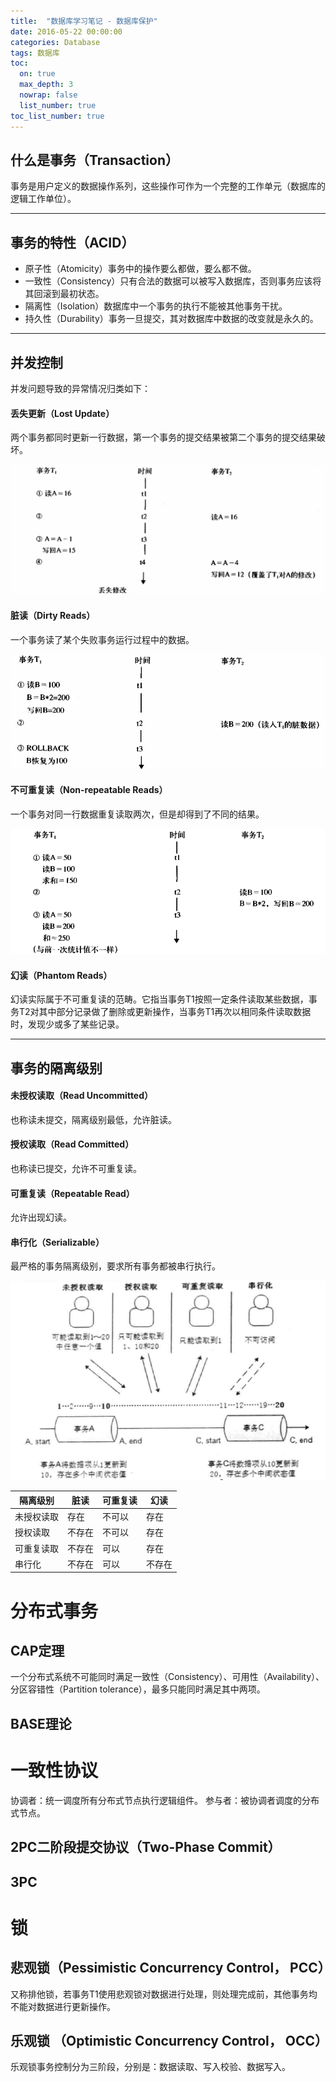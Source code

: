 ```yaml
---
title:  "数据库学习笔记 - 数据库保护"
date: 2016-05-22 00:00:00
categories: Database
tags: 数据库
toc:
  on: true
  max_depth: 3
  nowrap: false
  list_number: true
toc_list_number: true
---
```


## 什么是事务（Transaction）

事务是用户定义的数据操作系列，这些操作可作为一个完整的工作单元（数据库的逻辑工作单位）。
<!-- more -->

---



## 事务的特性（ACID）

* 原子性（Atomicity）事务中的操作要么都做，要么都不做。
* 一致性（Consistency）只有合法的数据可以被写入数据库，否则事务应该将其回滚到最初状态。
* 隔离性（Isolation）数据库中一个事务的执行不能被其他事务干扰。
* 持久性（Durability）事务一旦提交，其对数据库中数据的改变就是永久的。

---



## 并发控制

并发问题导致的异常情况归类如下：

#### 丢失更新（Lost Update）

两个事务都同时更新一行数据，第一个事务的提交结果被第二个事务的提交结果破坏。



![lost_update](/images/db/transaction/2016_05_26_lost_update.png)



#### 脏读（Dirty Reads）

一个事务读了某个失败事务运行过程中的数据。

![ldirty_reads](/images/db/transaction/2016_05_26_dirty_reads.png)



#### 不可重复读（Non-repeatable Reads）

一个事务对同一行数据重复读取两次，但是却得到了不同的结果。

![non_repeatable_reads](/images/db/transaction/2016_05_26_non_repeatable_reads.png)



#### 幻读（Phantom Reads）

幻读实际属于不可重复读的范畴。它指当事务T1按照一定条件读取某些数据，事务T2对其中部分记录做了删除或更新操作，当事务T1再次以相同条件读取数据时，发现少或多了某些记录。

---

## 事务的隔离级别

#### 未授权读取（Read Uncommitted）
也称读未提交，隔离级别最低，允许脏读。

#### 授权读取（Read Committed）
也称读已提交，允许不可重复读。

#### 可重复读（Repeatable Read）
允许出现幻读。

#### 串行化（Serializable）
最严格的事务隔离级别，要求所有事务都被串行执行。

![transaction_isolation_level](/images/db/transaction/2016_05_26_transaction_isolation_level.png)

| 隔离级别  | 脏读   | 可重复读 | 幻读   |
| ----- | ---- | ---- | ---- |
| 未授权读取 | 存在   | 不可以  | 存在   |
| 授权读取  | 不存在  | 不可以  | 存在   |
| 可重复读取 | 不存在  | 可以   | 存在   |
| 串行化   | 不存在  | 可以   | 不存在  |

# 分布式事务

## CAP定理
一个分布式系统不可能同时满足一致性（Consistency）、可用性（Availability）、分区容错性（Partition tolerance），最多只能同时满足其中两项。

## BASE理论

# 一致性协议

协调者：统一调度所有分布式节点执行逻辑组件。
参与者：被协调者调度的分布式节点。

## 2PC二阶段提交协议（Two-Phase Commit）

## 3PC

# 锁

## 悲观锁（Pessimistic Concurrency Control， PCC）
又称排他锁，若事务T1使用悲观锁对数据进行处理，则处理完成前，其他事务均不能对数据进行更新操作。

## 乐观锁 （Optimistic Concurrency Control， OCC）
乐观锁事务控制分为三阶段，分别是：数据读取、写入校验、数据写入。

